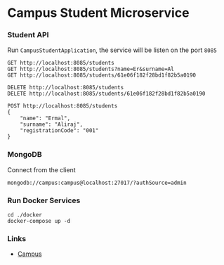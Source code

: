 # Campus Student Microservice

### Student API

Run `CampusStudentApplication`, the service will be listen on the port `8085`
```
GET http://localhost:8085/students
GET http://localhost:8085/students?name=Er&surname=Al
GET http://localhost:8085/students/61e06f182f28bd1f82b5a0190

DELETE http://localhost:8085/students
DELETE http://localhost:8085/students/61e06f182f28bd1f82b5a0190

POST http://localhost:8085/students
{
    "name": "Ermal",
    "surname": "Aliraj",
    "registrationCode": "001"
}
```

### MongoDB

Connect from the client
```
mongodb://campus:campus@localhost:27017/?authSource=admin
```

### Run Docker Services
```
cd ./docker
docker-compose up -d
```

### Links
- [Campus](https://github.com/ermalaliraj/campus)